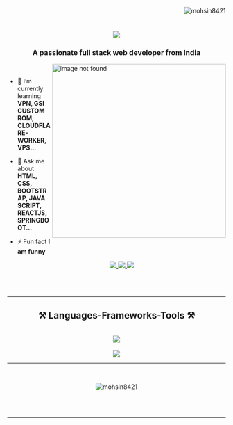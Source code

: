 <p align="right"> <img src="https://komarev.com/ghpvc/?username=mohsin8421&label=Profile%20views&color=0e75b6&style=flat" alt="mohsin8421" /> </p>
<h1 align="center">
    <img src="https://readme-typing-svg.herokuapp.com/?font=Righteous&size=35&center=true&vCenter=true&width=500&height=70&duration=4000&lines=Hi+There!+👋🏻;+I'm+Mohsin+Khatik!;" />
</h1>
<h3 align="center">A passionate full stack web developer from India</h3>

<img alt="image not found" align="right" width="400" src="https://user-images.githubusercontent.com/69011963/137184767-79a13ec7-1bb3-4341-a6da-3a149c9c159a.gif">
<br/>

- 🌱 I’m currently learning **VPN, GSI CUSTOM ROM, CLOUDFLARE-WORKER, VPS...**

- 💬 Ask me about **HTML, CSS, BOOTSTRAP, JAVA SCRIPT, REACTJS, SPRINGBOOT...**
  
- ⚡ Fun fact **I am funny**
  

  <div align="center"> 
  <a href="mailto:mohsin842123@gmail.com">
    <img src="https://img.shields.io/badge/Gmail-333333?style=for-the-badge&logo=gmail&logoColor=red" target="_blank" />
  </a>
  <a href="https://linkedin.com/in/mohsin-khatik target="_blank">
    <img src="https://img.shields.io/badge/LinkedIn-0077B5?style=for-the-badge&logo=linkedin&logoColor=white" target="_blank" />
  </a>
  <a href="http://portfolios.ecti.co.in/MohsinK" target="_blank">
     <img src="https://img.shields.io/badge/Portfolio-FF5722?style=for-the-badge&logo=todoist&logoColor=white" target="_blank" /> <!-- sqlite, safari, google-chrome are other good icon options -->
  </a>
</div>
<br/>
<br/>
 <hr/>

<h2 align="center">⚒️ Languages-Frameworks-Tools ⚒️</h2>
<br/>
<div align="center">
    <img src="https://skillicons.dev/icons?i=vscode,html,css,bootstrap,javascript,jquery,react" /><br/><br/>
    <img src="https://skillicons.dev/icons?i=eclipse,postman,mysql,hibernate,spring,java,github" /><br>
</div>
<hr/>
<!-- 
<div align="center">
  <h2>🐍 My Contributions 🐍</h2>
  <br>
  ![snake gif](https://github.com/mohsin8421/mohsin8421/blob/output/github-contribution-grid-snake.gif)
  <br/><br/><br/>
</div>

<h2 align="center">⚡ Stats ⚡</h2>
<br>
<div align=center>
  <img width=390 src="https://github-readme-streak-stats-mohsin8421.vercel.app/?user=mohsin8421&count_private=true&theme=react&border_radius=10" alt="streak stats"/>
  <img width=390 src="https://github-readme-stats-mohsin8421.vercel.app/api?username=mohsin8421&count_private=true&show_icons=true&theme=react&rank_icon=github&border_radius=10" alt="readme stats" />
  <br/>
  <img width=390 align="center" src="https://github-readme-stats-mohsin8421.vercel.app/api/top-langs/?username=mohsin8421&hide=HTML&langs_count=8&layout=compact&theme=react&border_radius=10&size_weight=0.5&count_weight=0.5&exclude_repo=github-readme-stats" alt="top langs" />
</div>
 -->
<br>

<div  align="center">
<!-- <p>&nbsp;<img align="right" src="https://github-readme-stats.vercel.app/api?username=mohsin8421&show_icons=true&locale=en" alt="mohsin8421" /></p> -->

<p><img src="https://github-readme-streak-stats.herokuapp.com/?user=mohsin8421&" alt="mohsin8421" /></p><br>
<!-- <p><img  align="center" src="https://github-readme-stats.vercel.app/api/top-langs?username=mohsin8421&show_icons=true&locale=en&layout=compact" alt="mohsin8421" /></p> -->
</div>
<br>
<hr>

